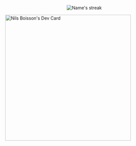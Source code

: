 <!--
**zaynbsn/zaynbsn** is a ✨ _special_ ✨ repository because its `README.md` (this file) appears on your GitHub profile.

Here are some ideas to get you started:

- 🔭 I’m currently working on ...
- 🌱 I’m currently learning ...
- 👯 I’m looking to collaborate on ...
- 🤔 I’m looking for help with ...
- 💬 Ask me about ...
- 📫 How to reach me: ...
- 😄 Pronouns: ...
- ⚡ Fun fact: ...
-->

<p align="center">
  <img title="" alt="Name's streak" src="https://github-readme-streak-stats.herokuapp.com/?user=zaynbsn&theme=monokai-metallian&hide_border=true&background=ffffff"/>
</p>


<a href="https://app.daily.dev/zaynbsn"><img src="https://api.daily.dev/devcards/be2e87e863b546e6aefa782a740c5deb.png?r=r8q" width="400" alt="Nils Boisson's Dev Card"/></a>
